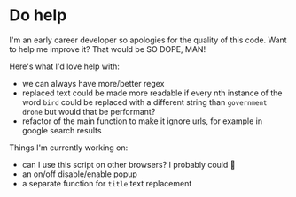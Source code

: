 # Do help

I'm an early career developer so apologies for the quality of this code. Want to help me improve it? That would be SO DOPE, MAN!

Here's what I'd love help with:

* we can always have more/better regex
* replaced text could be made more readable if every nth instance of the word `bird` could be replaced with a different string than `government drone` but would that be performant?
* refactor of the main function to make it ignore urls, for example in google search results

Things I'm currently working on:

* can I use this script on other browsers? I probably could 🤔
* an on/off disable/enable popup
* a separate function for `title` text replacement  

 
